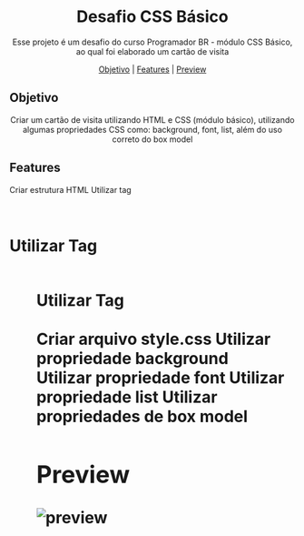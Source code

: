 <h1 align="center">Desafio CSS Básico</h1>

<p align="center">Esse projeto é um desafio do curso Programador BR - módulo CSS Básico, ao qual foi elaborado um cartão de visita</p>

<p align="center">
  <a href="#objetivo">Objetivo</a> |
  <a href="#features">Features</a> |
  <a href="#preview">Preview</a>
</p>


## Objetivo
<p align="center">
  Criar um cartão de visita utilizando HTML e CSS (módulo básico), utilizando algumas propriedades CSS como: background, font, list, além do uso correto do box model
</p>


## Features
Criar estrutura HTML
Utilizar tag <h1>  
Utilizar Tag <ul>  
Utilizar Tag <div>  
Criar arquivo style.css
Utilizar propriedade background  
Utilizar propriedade font
Utilizar propriedade list
Utilizar propriedades de box model



## Preview

![preview](https://user-images.githubusercontent.com/68918326/143919825-0246e598-5f91-49ad-af21-8bc32ca23eea.PNG)
